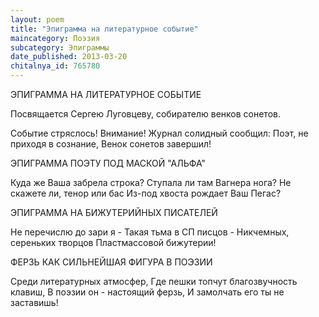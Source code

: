 ```yaml
---
layout: poem
title: "Эпиграмма на литературное событие"
maincategory: Поэзия
subcategory: Эпиграммы
date_published: 2013-03-20
chitalnya_id: 765780
---
```




ЭПИГРАММА НА ЛИТЕРАТУРНОЕ СОБЫТИЕ

Посвящается Сергею Луговцеву,
собирателю венков сонетов.

Событие стряслось! Внимание!
Журнал солидный сообщил:
Поэт, не приходя в сознание,
Венок сонетов завершил!

ЭПИГРАММА ПОЭТУ 
ПОД МАСКОЙ "АЛЬФА"

Куда же Ваша забрела строка?
Ступала ли там Вагнера нога?
Не скажете ли, тенор или бас 
Из-под хвоста рождает Ваш Пегас?

ЭПИГРАММА
НА БИЖУТЕРИЙНЫХ ПИСАТЕЛЕЙ

Не перечислю до зари я -
Такая тьма в CП писцов -
Никчемных, сереньких творцов
Пластмассовой бижутерии!

ФЕРЗЬ 
КАК СИЛЬНЕЙШАЯ ФИГУРА 
В ПОЭЗИИ

Среди литературных атмосфер,
Где пешки топчут благозвучность клавиш,
В поэзии он - настоящий ферзь,
И замолчать его ты не заставишь!






